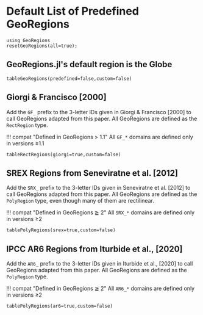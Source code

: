 # Default List of Predefined GeoRegions
```@example listgeo
using GeoRegions
resetGeoRegions(all=true);
```

## GeoRegions.jl's default region is the Globe

```@example listgeo
tableGeoRegions(predefined=false,custom=false)
```

## Giorgi & Francisco [2000]

Add the `GF_` prefix to the 3-letter IDs given in Giorgi & Francisco [2000] to call GeoRegions adapted from this paper.  All GeoRegions are defined as the `RectRegion` type.

!!! compat "Defined in GeoRegions > 1.1"
    All `GF_*` domains are defined only in versions ≥1.1

```@example listgeo
tableRectRegions(giorgi=true,custom=false)
```

## SREX Regions from Seneviratne et al. [2012]

Add the `SRX_` prefix to the 3-letter IDs given in Seneviratne et al. [2012] to call GeoRegions adapted from this paper.  All GeoRegions are defined as the `PolyRegion` type, even though many of them are rectilinear.

!!! compat "Defined in GeoRegions ≧ 2"
    All `SRX_*` domains are defined only in versions ≥2

```@example listgeo
tablePolyRegions(srex=true,custom=false)
```

## IPCC AR6 Regions from Iturbide et al., [2020]

Add the `AR6_` prefix to the 3-letter IDs given in Iturbide et al., [2020] to call GeoRegions adapted from this paper.  All GeoRegions are defined as the `PolyRegion` type.

!!! compat "Defined in GeoRegions ≧ 2"
    All `AR6_*` domains are defined only in versions ≥2

```@example listgeo
tablePolyRegions(ar6=true,custom=false)
```